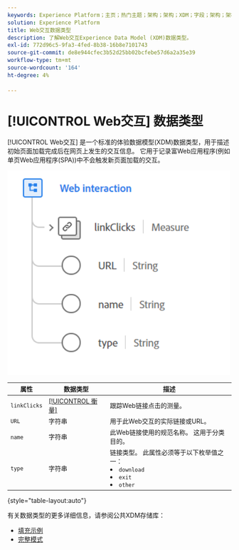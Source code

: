 ```yaml
---
keywords: Experience Platform；主页；热门主题；架构；架构；XDM；字段；架构；架构；Web交互；数据类型；数据类型；
solution: Experience Platform
title: Web交互数据类型
description: 了解Web交互Experience Data Model (XDM)数据类型。
exl-id: 772d96c5-9fa3-4fed-8b38-16b8e7101743
source-git-commit: de8e944cfec3b52d25bb02bcfebe57d6a2a35e39
workflow-type: tm+mt
source-wordcount: '164'
ht-degree: 4%

---
```


# [!UICONTROL Web交互] 数据类型

[!UICONTROL Web交互] 是一个标准的体验数据模型(XDM)数据类型，用于描述初始页面加载完成后在网页上发生的交互信息。 它用于记录富Web应用程序(例如单页Web应用程序(SPA))中不会触发新页面加载的交互。

<img src="../images/data-types/web-interaction.PNG" width="500" /><br />

| 属性 | 数据类型 | 描述 |
| --- | --- | --- |
| `linkClicks` | [[!UICONTROL 衡量]](./measure.md) | 跟踪Web链接点击的测量。 |
| `URL` | 字符串 | 用于此Web交互的实际链接或URL。 |
| `name` | 字符串 | 此Web链接使用的规范名称。 这用于分类目的。 |
| `type` | 字符串 | 链接类型。 此属性必须等于以下枚举值之一： <li> `download` </li> <li> `exit` </li> <li> `other` </li> |

{style="table-layout:auto"}

有关数据类型的更多详细信息，请参阅公共XDM存储库：

* [填充示例](https://github.com/adobe/xdm/blob/master/components/datatypes/deprecated/webinteraction.example.1.json)
* [完整模式](https://github.com/adobe/xdm/blob/master/components/datatypes/deprecated/webinteraction.schema.json)
